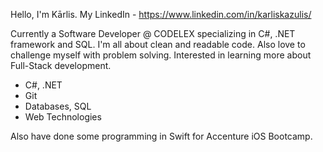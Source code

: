 Hello, I'm Kārlis.
My LinkedIn - https://www.linkedin.com/in/karliskazulis/

Currently a Software Developer @ CODELEX specializing in C#, .NET framework and SQL. 
I'm all about clean and readable code. Also love to challenge myself with problem solving.
Interested in learning more about Full-Stack development.

- C#, .NET
- Git
- Databases, SQL
- Web Technologies

Also have done some programming in Swift for Accenture iOS Bootcamp.
